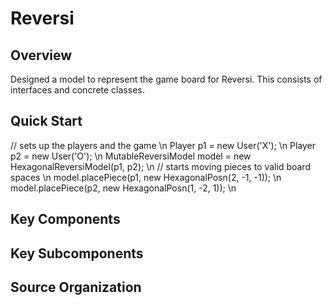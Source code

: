 # Reversi
## Overview
Designed a model to represent the game board for Reversi. This consists of interfaces and concrete classes.

## Quick Start
// sets up the players and the game \n
Player p1 = new User('X'); \n
Player p2 = new User('O'); \n
MutableReversiModel model = new HexagonalReversiModel(p1, p2); \n
// starts moving pieces to valid board spaces \n
model.placePiece(p1, new HexagonalPosn(2, -1, -1)); \n
model.placePiece(p2, new HexagonalPosn(1, -2, 1)); \n

## Key Components

## Key Subcomponents

## Source Organization

